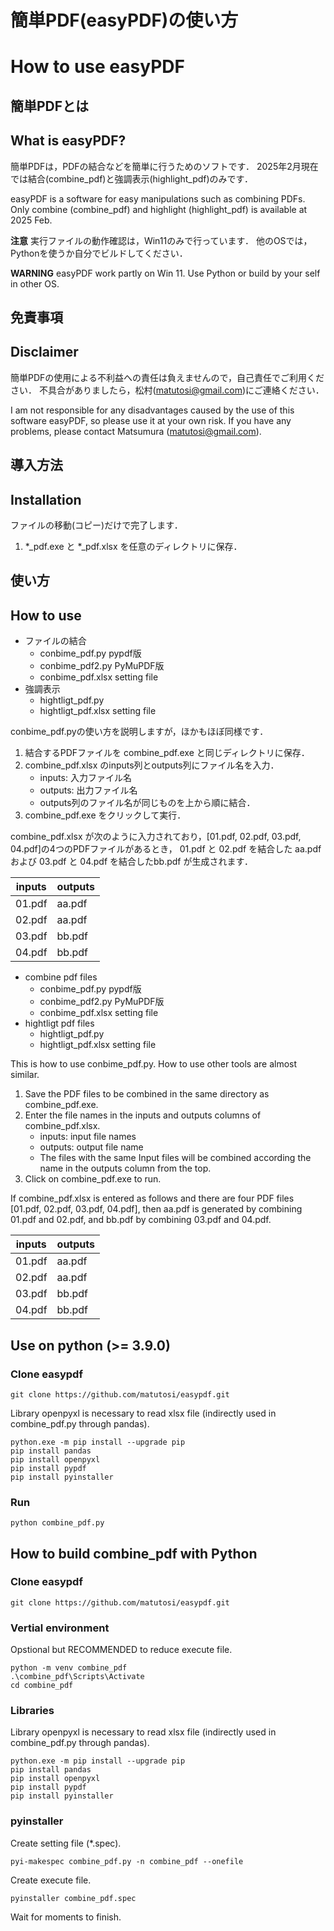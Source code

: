 # 簡単PDF(easyPDF)の使い方  
# How to use easyPDF  

## 簡単PDFとは   
## What is easyPDF?   

簡単PDFは，PDFの結合などを簡単に行うためのソフトです．
2025年2月現在では結合(combine_pdf)と強調表示(highlight_pdf)のみです．

easyPDF is a software for easy manipulations such as combining PDFs.
Only combine (combine_pdf) and highlight (highlight_pdf) is available at 2025 Feb.


**注意**
実行ファイルの動作確認は，Win11のみで行っています．
他のOSでは，Pythonを使うか自分でビルドしてください．

**WARNING**
easyPDF work partly on Win 11. 
Use Python or build by your self in other OS.

## 免責事項   
## Disclaimer   

簡単PDFの使用による不利益への責任は負えませんので，自己責任でご利用ください．
不具合がありましたら，松村(matutosi@gmail.com)にご連絡ください．

I am not responsible for any disadvantages caused by the use of this software easyPDF, 
so please use it at your own risk.
If you have any problems, please contact Matsumura (matutosi@gmail.com).

## 導入方法   
## Installation   

ファイルの移動(コピー)だけで完了します．

1. *_pdf.exe と *_pdf.xlsx を任意のディレクトリに保存．   

## 使い方   
## How to use   

- ファイルの結合
    - conbime_pdf.py  pypdf版
    - conbime_pdf2.py PyMuPDF版
    - conbime_pdf.xlsx setting file
- 強調表示
    - hightligt_pdf.py
    - hightligt_pdf.xlsx setting file

conbime_pdf.pyの使い方を説明しますが，ほかもほぼ同様です．

1. 結合するPDFファイルを combine_pdf.exe と同じディレクトリに保存．   
2. combine_pdf.xlsx のinputs列とoutputs列にファイル名を入力．
    - inputs: 入力ファイル名
    - outputs: 出力ファイル名
    - outputs列のファイル名が同じものを上から順に結合．
3. combine_pdf.exe をクリックして実行．

combine_pdf.xlsx が次のように入力されており，[01.pdf, 02.pdf, 03.pdf, 04.pdf]の4つのPDFファイルがあるとき，
01.pdf と 02.pdf を結合した aa.pdf および 03.pdf と 04.pdf を結合したbb.pdf が生成されます．

| inputs | outputs |
| ------ | ------- |
| 01.pdf | aa.pdf  |
| 02.pdf | aa.pdf  |
| 03.pdf | bb.pdf  |
| 04.pdf | bb.pdf  |


- combine pdf files
    - conbime_pdf.py  pypdf版
    - conbime_pdf2.py PyMuPDF版
    - conbime_pdf.xlsx setting file
- hightligt pdf files
    - hightligt_pdf.py
    - hightligt_pdf.xlsx setting file

This is how to use conbime_pdf.py. 
How to use other tools are almost similar.

1. Save the PDF files to be combined in the same directory as combine_pdf.exe.   
2. Enter the file names in the inputs and outputs columns of combine_pdf.xlsx.   
    - inputs: input file names   
    - outputs: output file name   
    - The files with the same 
    Input files will be combined according the name in the outputs column from the top. 
3. Click on combine_pdf.exe to run.  

If combine_pdf.xlsx is entered as follows and there are four PDF files [01.pdf, 02.pdf, 03.pdf, 04.pdf], 
then aa.pdf is generated by combining 01.pdf and 02.pdf, and bb.pdf by combining 03.pdf and 04.pdf.

| inputs | outputs |
| ------ | ------- |
| 01.pdf | aa.pdf  |
| 02.pdf | aa.pdf  |
| 03.pdf | bb.pdf  |
| 04.pdf | bb.pdf  |

## Use on python (>= 3.9.0)

### Clone easypdf

```
git clone https://github.com/matutosi/easypdf.git
```

Library openpyxl is necessary to read xlsx file (indirectly used in combine_pdf.py through pandas).

```
python.exe -m pip install --upgrade pip
pip install pandas
pip install openpyxl
pip install pypdf
pip install pyinstaller
```

### Run

```
python combine_pdf.py
```

## How to build combine_pdf with Python

### Clone easypdf

```
git clone https://github.com/matutosi/easypdf.git
```

### Vertial environment

Opstional but RECOMMENDED to reduce execute file.

```
python -m venv combine_pdf
.\combine_pdf\Scripts\Activate
cd combine_pdf
```


### Libraries

Library openpyxl is necessary to read xlsx file (indirectly used in combine_pdf.py through pandas).

```
python.exe -m pip install --upgrade pip
pip install pandas
pip install openpyxl
pip install pypdf
pip install pyinstaller
```

### pyinstaller

Create setting file (*.spec).

```
pyi-makespec combine_pdf.py -n combine_pdf --onefile
```

Create execute file.

```
pyinstaller combine_pdf.spec
```

Wait for moments to finish.
